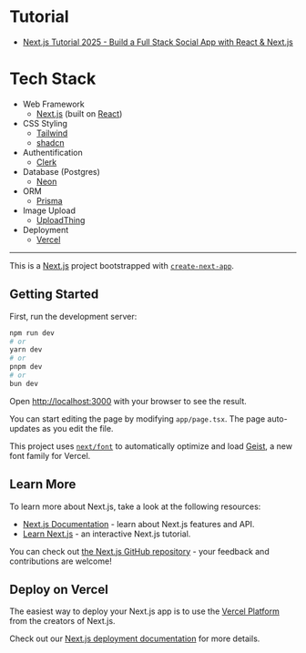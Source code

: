 # Tutorial

- [Next.js Tutorial 2025 - Build a Full Stack Social App with React & Next.js](https://www.youtube.com/watch?v=vUYopHWOURg&t=0h13m40s)

# Tech Stack

- Web Framework
  - [Next.js](https://nextjs.org/) (built on [React](https://react.dev/))
- CSS Styling
  - [Tailwind](https://tailwindcss.com/)
  - [shadcn](https://ui.shadcn.com/)
- Authentification
  - [Clerk](https://clerk.com/)
- Database (Postgres)
  - [Neon](https://neon.tech/)
- ORM
  - [Prisma](https://www.prisma.io/)
- Image Upload
  - [UploadThing](https://uploadthing.com/)
- Deployment
  - [Vercel](https://vercel.com/)

---

This is a [Next.js](https://nextjs.org) project bootstrapped with [`create-next-app`](https://nextjs.org/docs/app/api-reference/cli/create-next-app).

## Getting Started

First, run the development server:

```bash
npm run dev
# or
yarn dev
# or
pnpm dev
# or
bun dev
```

Open [http://localhost:3000](http://localhost:3000) with your browser to see the result.

You can start editing the page by modifying `app/page.tsx`. The page auto-updates as you edit the file.

This project uses [`next/font`](https://nextjs.org/docs/app/building-your-application/optimizing/fonts) to automatically optimize and load [Geist](https://vercel.com/font), a new font family for Vercel.

## Learn More

To learn more about Next.js, take a look at the following resources:

- [Next.js Documentation](https://nextjs.org/docs) - learn about Next.js features and API.
- [Learn Next.js](https://nextjs.org/learn) - an interactive Next.js tutorial.

You can check out [the Next.js GitHub repository](https://github.com/vercel/next.js) - your feedback and contributions are welcome!

## Deploy on Vercel

The easiest way to deploy your Next.js app is to use the [Vercel Platform](https://vercel.com/new?utm_medium=default-template&filter=next.js&utm_source=create-next-app&utm_campaign=create-next-app-readme) from the creators of Next.js.

Check out our [Next.js deployment documentation](https://nextjs.org/docs/app/building-your-application/deploying) for more details.

